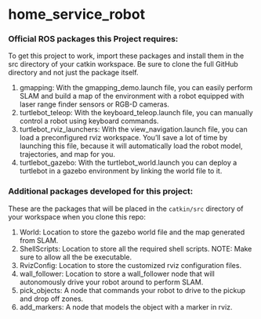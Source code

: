 # home_service_robot

### Official ROS packages this Project requires: 

To get this project to work, import these packages and install them in the src directory of your catkin workspace. Be sure to clone the full GitHub directory and not just the package itself.

1. gmapping: With the gmapping_demo.launch file, you can easily perform SLAM and build a map of the environment with a robot equipped with laser range finder sensors or RGB-D cameras.
2. turtlebot_teleop: With the keyboard_teleop.launch file, you can manually control a robot using keyboard commands.
3. turtlebot_rviz_launchers: With the view_navigation.launch file, you can load a preconfigured rviz workspace. You’ll save a lot of time by launching this file, because it will automatically load the robot model, trajectories, and map for you.
4. turtlebot_gazebo: With the turtlebot_world.launch you can deploy a turtlebot in a gazebo environment by linking the world file to it.


### Additional packages developed for this project: 
These are the packages that will be placed in the `catkin/src` directory of your workspace when you clone this repo: 

1. World: Location to store the gazebo world file and the map generated from SLAM.
2. ShellScripts: Location to store all the required shell scripts. NOTE: Make sure to allow all the be executable. 
3. RvizConfig: Location to store the customized rviz configuration files.
4. wall_follower: Location to store a wall_follower node that will autonomously drive your robot around to perform SLAM.
5. pick_objects: A node that commands your robot to drive to the pickup and drop off zones.
6. add_markers: A node that models the object with a marker in rviz.
